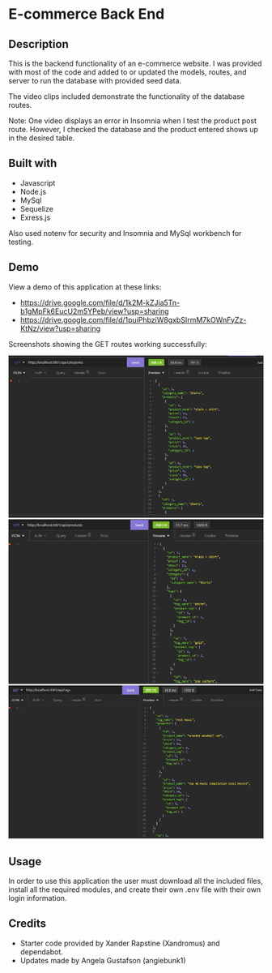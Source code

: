# E-commerce Back End

## Description

This is the backend functionality of an e-commerce website.  I was provided with most of the code and added to or updated the models, routes, and server to run the database with provided seed data.  

The video clips included demonstrate the functionality of the database routes.  

Note: One video displays an error in Insomnia when I test the product post route.  However, I checked the database and the product entered shows up in the desired table.  

## Built with 

-  Javascript
-  Node.js
-  MySql
-  Sequelize
-  Exress.js

Also used notenv for security and Insomnia and MySql workbench for testing. 

## Demo

View a demo of this application at these links:

-  https://drive.google.com/file/d/1k2M-kZJia5Tn-b1gMpFk6EucU2m5YPeb/view?usp=sharing
-  https://drive.google.com/file/d/1puiPhbziW8gxbSIrmM7kOWnFyZz-KtNz/view?usp=sharing

Screenshots showing the GET routes working successfully:

![Screenshot1](./Screenshot1.jpg)
![Screenshot2](./Screenshot2.jpg)
![Screenshot3](./Screenshot3.jpg)

## Usage

In order to use this application the user must download all the included files, install all the required modules, and create their own .env file with their own login information.  

## Credits
-  Starter code provided by Xander Rapstine (Xandromus) and dependabot.
-  Updates made by Angela Gustafson (angiebunk1)